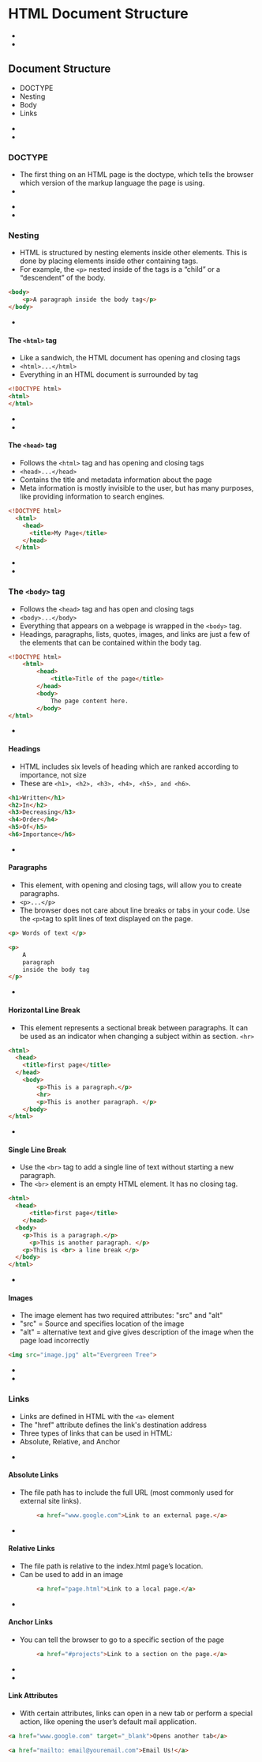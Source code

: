 # HTML Document Structure


-
-
## Document Structure
* DOCTYPE
* Nesting
* Body
* Links



-
-
### DOCTYPE
* The first thing on an HTML page is the doctype, which tells the browser which version of the markup language the page is using.
* <!DOCTYPE html>

-
-
### Nesting
* HTML is structured by nesting elements inside other elements. This is done by placing elements inside other containing tags.
* For example, the `<p>` nested inside of the <body> tags is a “child” or a “descendent” of the body.
``` HTML
<body>
	<p>A paragraph inside the body tag</p>
</body>
```

-
#### The `<html>` tag
* Like a sandwich, the HTML document has opening and closing tags
* `<html>...</html>`
* Everything in an HTML document is surrounded by <html> tag

```HTML
<!DOCTYPE html>
<html>
</html>
```


-
-
#### The `<head>` tag
* Follows the `<html>` tag and has opening and closing tags
* `<head>...</head>`
* Contains the title and metadata information about the page
* Meta information is mostly invisible to the user, but has many purposes, like providing information to search engines.
```HTML
<!DOCTYPE html>
  <html>
    <head>
      <title>My Page</title>
    </head>
  </html>
```      


-
-
### The `<body>` tag
* Follows the `<head>` tag and has open and closing tags
* `<body>...</body>`
* Everything that appears on a webpage is wrapped in the `<body>` tag.
* Headings, paragraphs, lists, quotes, images, and links are just a few of the elements that can be contained within the body tag.

``` HTML
<!DOCTYPE html>
	<html>
	  	<head>
	    	<title>Title of the page</title>
	  	</head>
	  	<body>
	    	The page content here.
		</body>
</html>
```


-
#### Headings
* HTML includes six levels of heading which are ranked according to importance, not size
* These are `<h1>, <h2>, <h3>, <h4>, <h5>, and <h6>`.
``` HTML
<h1>Written</h1>
<h2>In</h2>
<h3>Decreasing</h3>
<h4>Order</h4>
<h5>Of</h5>
<h6>Importance</h6>
```

-
#### Paragraphs
* This element, with opening and closing tags, will allow you to create paragraphs.
* `<p>...</p>`
* The browser does not care about line breaks or tabs in your code. Use the `<p>`tag to split lines of text displayed on the page.

``` HTML
<p> Words of text </p>

<p>
	A
	paragraph
	inside the body tag
</p>

```

-
#### Horizontal Line Break
* This element represents a sectional break between paragraphs. It can be used as an indicator when changing a subject within as section.
`<hr>`

``` HTML
<html>
  <head>
    <title>first page</title>
  </head>
    <body>
        <p>This is a paragraph.</p>
        <hr>
        <p>This is another paragraph. </p>
    </body>
</html>
```

-
#### Single Line Break     
* Use the `<br>` tag to add a single line of text without starting a new paragraph.
* The `<br>` element is an empty HTML element. It has no closing tag.
```HTML
<html>
  <head>
      <title>first page</title>
    </head>
  <body>
    <p>This is a paragraph.</p>
      <p>This is another paragraph. </p>
    <p>This is <br> a line break </p>
  </body>
</html>
```

-
#### Images
* The image element has two required attributes: "src" and "alt"
* "src" = Source and  specifies location of the image
* "alt" = alternative text and give gives description of the image when the page load incorrectly

``` HTML
<img src="image.jpg" alt="Evergreen Tree">
```


-
-
### Links
* Links are defined in HTML with the `<a>` element
* The "href" attribute defines the link's destination address
* Three types of links that can be used in HTML:
* Absolute, Relative, and Anchor


-
#### Absolute Links
* The file path has to include the full URL (most commonly used for external site links).


``` HTML
		<a href="www.google.com">Link to an external page.</a>
```


-
#### Relative Links
* The file path is relative to the index.html page’s location.
* Can be used to add in an image

``` HTML
		<a href="page.html">Link to a local page.</a>
```

-
#### Anchor Links
* You can tell the browser to go to a specific section of the page

``` HTML
		<a href="#projects">Link to a section on the page.</a>
```

-
-
#### Link Attributes
* With certain attributes, links can open in a new tab or perform a special action, like opening the user’s default mail application.

```HTML
<a href="www.google.com" target="_blank">Opens another tab</a>
```
```HTML
<a href="mailto: email@youremail.com">Email Us!</a>
```
